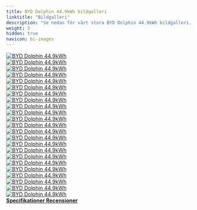 ```yaml
---
title: BYD Dolphin 44.9kWh bildgalleri
linktitle: "Bildgalleri"
description: "Se nedan för vårt stora BYD Dolphin 44.9kWh bildgalleri. Klicka på bilderna för högupplösta versioner."
weight: 5
hidden: true
navicon: bi-images
---
```

<!-- markdownlint-disable MD033 -->
<div class="row" id ="my-gallery">
	<div class="pswp-grid-item col-6 col-md-4">
		<a href="https://media.evkx.net/multimedia/models/byd/dolphin/dolphin_44.9kwh/centerconsole_1.jpg"
data-pswp-src="https://media.evkx.net/multimedia/models/byd/dolphin/dolphin_44.9kwh/centerconsole_1.jpg"
data-pswp-width="2500"
data-pswp-height="1461" 
target="_blank">
			<img src="https://media.evkx.net/multimedia/models/byd/dolphin/dolphin_44.9kwh/centerconsole_1_xst.jpg" alt="BYD Dolphin 44.9kWh" class="img-fluid " />
		</a>
	</div>
	<div class="pswp-grid-item col-6 col-md-4">
		<a href="https://media.evkx.net/multimedia/models/byd/dolphin/dolphin_44.9kwh/exterior_1.jpg"
data-pswp-src="https://media.evkx.net/multimedia/models/byd/dolphin/dolphin_44.9kwh/exterior_1.jpg"
data-pswp-width="2499"
data-pswp-height="1621" 
target="_blank">
			<img src="https://media.evkx.net/multimedia/models/byd/dolphin/dolphin_44.9kwh/exterior_1_xst.jpg" alt="BYD Dolphin 44.9kWh" class="img-fluid " />
		</a>
	</div>
	<div class="pswp-grid-item col-6 col-md-4">
		<a href="https://media.evkx.net/multimedia/models/byd/dolphin/dolphin_44.9kwh/exterior_2.jpg"
data-pswp-src="https://media.evkx.net/multimedia/models/byd/dolphin/dolphin_44.9kwh/exterior_2.jpg"
data-pswp-width="2500"
data-pswp-height="1622" 
target="_blank">
			<img src="https://media.evkx.net/multimedia/models/byd/dolphin/dolphin_44.9kwh/exterior_2_xst.jpg" alt="BYD Dolphin 44.9kWh" class="img-fluid " />
		</a>
	</div>
	<div class="pswp-grid-item col-6 col-md-4">
		<a href="https://media.evkx.net/multimedia/models/byd/dolphin/dolphin_44.9kwh/exterior_3.jpg"
data-pswp-src="https://media.evkx.net/multimedia/models/byd/dolphin/dolphin_44.9kwh/exterior_3.jpg"
data-pswp-width="2500"
data-pswp-height="1622" 
target="_blank">
			<img src="https://media.evkx.net/multimedia/models/byd/dolphin/dolphin_44.9kwh/exterior_3_xst.jpg" alt="BYD Dolphin 44.9kWh" class="img-fluid " />
		</a>
	</div>
	<div class="pswp-grid-item col-6 col-md-4">
		<a href="https://media.evkx.net/multimedia/models/byd/dolphin/dolphin_44.9kwh/frontseats_1.jpg"
data-pswp-src="https://media.evkx.net/multimedia/models/byd/dolphin/dolphin_44.9kwh/frontseats_1.jpg"
data-pswp-width="2500"
data-pswp-height="1579" 
target="_blank">
			<img src="https://media.evkx.net/multimedia/models/byd/dolphin/dolphin_44.9kwh/frontseats_1_xst.jpg" alt="BYD Dolphin 44.9kWh" class="img-fluid " />
		</a>
	</div>
	<div class="pswp-grid-item col-6 col-md-4">
		<a href="https://media.evkx.net/multimedia/models/byd/dolphin/dolphin_44.9kwh/frontseats_2.jpg"
data-pswp-src="https://media.evkx.net/multimedia/models/byd/dolphin/dolphin_44.9kwh/frontseats_2.jpg"
data-pswp-width="2500"
data-pswp-height="1667" 
target="_blank">
			<img src="https://media.evkx.net/multimedia/models/byd/dolphin/dolphin_44.9kwh/frontseats_2_xst.jpg" alt="BYD Dolphin 44.9kWh" class="img-fluid " />
		</a>
	</div>
	<div class="pswp-grid-item col-6 col-md-4">
		<a href="https://media.evkx.net/multimedia/models/byd/dolphin/dolphin_44.9kwh/headlights_1.jpg"
data-pswp-src="https://media.evkx.net/multimedia/models/byd/dolphin/dolphin_44.9kwh/headlights_1.jpg"
data-pswp-width="2500"
data-pswp-height="1448" 
target="_blank">
			<img src="https://media.evkx.net/multimedia/models/byd/dolphin/dolphin_44.9kwh/headlights_1_xst.jpg" alt="BYD Dolphin 44.9kWh" class="img-fluid " />
		</a>
	</div>
	<div class="pswp-grid-item col-6 col-md-4">
		<a href="https://media.evkx.net/multimedia/models/byd/dolphin/dolphin_44.9kwh/interior_1.jpg"
data-pswp-src="https://media.evkx.net/multimedia/models/byd/dolphin/dolphin_44.9kwh/interior_1.jpg"
data-pswp-width="2500"
data-pswp-height="1667" 
target="_blank">
			<img src="https://media.evkx.net/multimedia/models/byd/dolphin/dolphin_44.9kwh/interior_1_xst.jpg" alt="BYD Dolphin 44.9kWh" class="img-fluid " />
		</a>
	</div>
	<div class="pswp-grid-item col-6 col-md-4">
		<a href="https://media.evkx.net/multimedia/models/byd/dolphin/dolphin_44.9kwh/interior_2.jpg"
data-pswp-src="https://media.evkx.net/multimedia/models/byd/dolphin/dolphin_44.9kwh/interior_2.jpg"
data-pswp-width="2500"
data-pswp-height="1622" 
target="_blank">
			<img src="https://media.evkx.net/multimedia/models/byd/dolphin/dolphin_44.9kwh/interior_2_xst.jpg" alt="BYD Dolphin 44.9kWh" class="img-fluid " />
		</a>
	</div>
	<div class="pswp-grid-item col-6 col-md-4">
		<a href="https://media.evkx.net/multimedia/models/byd/dolphin/dolphin_44.9kwh/interior_3.jpg"
data-pswp-src="https://media.evkx.net/multimedia/models/byd/dolphin/dolphin_44.9kwh/interior_3.jpg"
data-pswp-width="2500"
data-pswp-height="1667" 
target="_blank">
			<img src="https://media.evkx.net/multimedia/models/byd/dolphin/dolphin_44.9kwh/interior_3_xst.jpg" alt="BYD Dolphin 44.9kWh" class="img-fluid " />
		</a>
	</div>
	<div class="pswp-grid-item col-6 col-md-4">
		<a href="https://media.evkx.net/multimedia/models/byd/dolphin/dolphin_44.9kwh/interior_4.jpg"
data-pswp-src="https://media.evkx.net/multimedia/models/byd/dolphin/dolphin_44.9kwh/interior_4.jpg"
data-pswp-width="2500"
data-pswp-height="1623" 
target="_blank">
			<img src="https://media.evkx.net/multimedia/models/byd/dolphin/dolphin_44.9kwh/interior_4_xst.jpg" alt="BYD Dolphin 44.9kWh" class="img-fluid " />
		</a>
	</div>
	<div class="pswp-grid-item col-6 col-md-4">
		<a href="https://media.evkx.net/multimedia/models/byd/dolphin/dolphin_44.9kwh/interior_5.jpg"
data-pswp-src="https://media.evkx.net/multimedia/models/byd/dolphin/dolphin_44.9kwh/interior_5.jpg"
data-pswp-width="3000"
data-pswp-height="2000" 
target="_blank">
			<img src="https://media.evkx.net/multimedia/models/byd/dolphin/dolphin_44.9kwh/interior_5_xst.jpg" alt="BYD Dolphin 44.9kWh" class="img-fluid " />
		</a>
	</div>
	<div class="pswp-grid-item col-6 col-md-4">
		<a href="https://media.evkx.net/multimedia/models/byd/dolphin/dolphin_44.9kwh/interior_6.jpg"
data-pswp-src="https://media.evkx.net/multimedia/models/byd/dolphin/dolphin_44.9kwh/interior_6.jpg"
data-pswp-width="3000"
data-pswp-height="2000" 
target="_blank">
			<img src="https://media.evkx.net/multimedia/models/byd/dolphin/dolphin_44.9kwh/interior_6_xst.jpg" alt="BYD Dolphin 44.9kWh" class="img-fluid " />
		</a>
	</div>
	<div class="pswp-grid-item col-6 col-md-4">
		<a href="https://media.evkx.net/multimedia/models/byd/dolphin/dolphin_44.9kwh/main_1.jpg"
data-pswp-src="https://media.evkx.net/multimedia/models/byd/dolphin/dolphin_44.9kwh/main_1.jpg"
data-pswp-width="3000"
data-pswp-height="2116" 
target="_blank">
			<img src="https://media.evkx.net/multimedia/models/byd/dolphin/dolphin_44.9kwh/main_1_xst.jpg" alt="BYD Dolphin 44.9kWh" class="img-fluid " />
		</a>
	</div>
	<div class="pswp-grid-item col-6 col-md-4">
		<a href="https://media.evkx.net/multimedia/models/byd/dolphin/dolphin_44.9kwh/screens_1.jpg"
data-pswp-src="https://media.evkx.net/multimedia/models/byd/dolphin/dolphin_44.9kwh/screens_1.jpg"
data-pswp-width="2500"
data-pswp-height="1550" 
target="_blank">
			<img src="https://media.evkx.net/multimedia/models/byd/dolphin/dolphin_44.9kwh/screens_1_xst.jpg" alt="BYD Dolphin 44.9kWh" class="img-fluid " />
		</a>
	</div>
	<div class="pswp-grid-item col-6 col-md-4">
		<a href="https://media.evkx.net/multimedia/models/byd/dolphin/dolphin_44.9kwh/screens_2.jpg"
data-pswp-src="https://media.evkx.net/multimedia/models/byd/dolphin/dolphin_44.9kwh/screens_2.jpg"
data-pswp-width="3000"
data-pswp-height="2000" 
target="_blank">
			<img src="https://media.evkx.net/multimedia/models/byd/dolphin/dolphin_44.9kwh/screens_2_xst.jpg" alt="BYD Dolphin 44.9kWh" class="img-fluid " />
		</a>
	</div>
	<div class="pswp-grid-item col-6 col-md-4">
		<a href="https://media.evkx.net/multimedia/models/byd/dolphin/dolphin_44.9kwh/screen_3.jpg"
data-pswp-src="https://media.evkx.net/multimedia/models/byd/dolphin/dolphin_44.9kwh/screen_3.jpg"
data-pswp-width="3000"
data-pswp-height="2000" 
target="_blank">
			<img src="https://media.evkx.net/multimedia/models/byd/dolphin/dolphin_44.9kwh/screen_3_xst.jpg" alt="BYD Dolphin 44.9kWh" class="img-fluid " />
		</a>
	</div>
	<div class="pswp-grid-item col-6 col-md-4">
		<a href="https://media.evkx.net/multimedia/models/byd/dolphin/dolphin_44.9kwh/secondrowseats_1.jpg"
data-pswp-src="https://media.evkx.net/multimedia/models/byd/dolphin/dolphin_44.9kwh/secondrowseats_1.jpg"
data-pswp-width="2500"
data-pswp-height="1623" 
target="_blank">
			<img src="https://media.evkx.net/multimedia/models/byd/dolphin/dolphin_44.9kwh/secondrowseats_1_xst.jpg" alt="BYD Dolphin 44.9kWh" class="img-fluid " />
		</a>
	</div>
	<div class="pswp-grid-item col-6 col-md-4">
		<a href="https://media.evkx.net/multimedia/models/byd/dolphin/dolphin_44.9kwh/secondrowseats_2.jpg"
data-pswp-src="https://media.evkx.net/multimedia/models/byd/dolphin/dolphin_44.9kwh/secondrowseats_2.jpg"
data-pswp-width="2500"
data-pswp-height="1741" 
target="_blank">
			<img src="https://media.evkx.net/multimedia/models/byd/dolphin/dolphin_44.9kwh/secondrowseats_2_xst.jpg" alt="BYD Dolphin 44.9kWh" class="img-fluid " />
		</a>
	</div>
	<div class="pswp-grid-item col-6 col-md-4">
		<a href="https://media.evkx.net/multimedia/models/byd/dolphin/dolphin_44.9kwh/secondrowseats_3.jpg"
data-pswp-src="https://media.evkx.net/multimedia/models/byd/dolphin/dolphin_44.9kwh/secondrowseats_3.jpg"
data-pswp-width="3000"
data-pswp-height="2000" 
target="_blank">
			<img src="https://media.evkx.net/multimedia/models/byd/dolphin/dolphin_44.9kwh/secondrowseats_3_xst.jpg" alt="BYD Dolphin 44.9kWh" class="img-fluid " />
		</a>
	</div>
	<div class="pswp-grid-item col-6 col-md-4">
		<a href="https://media.evkx.net/multimedia/models/byd/dolphin/dolphin_44.9kwh/trunk_1.jpg"
data-pswp-src="https://media.evkx.net/multimedia/models/byd/dolphin/dolphin_44.9kwh/trunk_1.jpg"
data-pswp-width="2500"
data-pswp-height="1776" 
target="_blank">
			<img src="https://media.evkx.net/multimedia/models/byd/dolphin/dolphin_44.9kwh/trunk_1_xst.jpg" alt="BYD Dolphin 44.9kWh" class="img-fluid " />
		</a>
	</div>
	<div class="pswp-grid-item col-6 col-md-4">
		<a href="https://media.evkx.net/multimedia/models/byd/dolphin/dolphin_44.9kwh/trunk_2.jpg"
data-pswp-src="https://media.evkx.net/multimedia/models/byd/dolphin/dolphin_44.9kwh/trunk_2.jpg"
data-pswp-width="2500"
data-pswp-height="1621" 
target="_blank">
			<img src="https://media.evkx.net/multimedia/models/byd/dolphin/dolphin_44.9kwh/trunk_2_xst.jpg" alt="BYD Dolphin 44.9kWh" class="img-fluid " />
		</a>
	</div>
	<div class="pswp-grid-item col-6 col-md-4">
		<a href="https://media.evkx.net/multimedia/models/byd/dolphin/dolphin_44.9kwh/wheels_1.jpg"
data-pswp-src="https://media.evkx.net/multimedia/models/byd/dolphin/dolphin_44.9kwh/wheels_1.jpg"
data-pswp-width="2500"
data-pswp-height="1667" 
target="_blank">
			<img src="https://media.evkx.net/multimedia/models/byd/dolphin/dolphin_44.9kwh/wheels_1_xst.jpg" alt="BYD Dolphin 44.9kWh" class="img-fluid " />
		</a>
	</div>
</div>
<script type="module">
  import PhotoSwipeLightbox from '/js/photoswipe-lightbox.esm.js';
    const lightbox = new PhotoSwipeLightbox({
       gallery: '#my-gallery',
        children: 'a',
        pswpModule: () => import('/js/photoswipe.esm.js')
    });
lightbox.init();
</script>
<div class="mt-3 mb-3">
<a href="../specifications/" class="text-decoration-none text-black">
<strong><i class="bi-arrow-left"></i> Specifikationer </strong>
</a>
<a href="../reviews/" class="text-decoration-none text-black float-end">
<strong>Recensioner <i class="bi-arrow-right"></i></strong>
</a>
</div>
